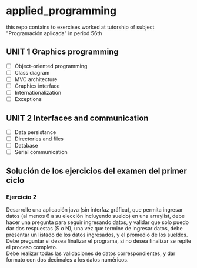 # applied_programming
this repo contains to exercises worked at tutorship of subject "Programación aplicada" in period 56th

 ## UNIT 1 Graphics programming
- [ ] Object-oriented programming
- [ ] Class diagram
- [ ] MVC architecture
- [ ] Graphics interface 
- [ ] Internationalization
- [ ] Exceptions

 ## UNIT 2 Interfaces and communication
- [ ] Data persistance
- [ ] Directories and files
- [ ] Database
- [ ] Serial communication

## Solución de los ejercicios del examen del primer ciclo
### Ejercicio 2
Desarrolle una aplicación java (sin interfaz gráfica), que permita ingresar datos (al menos 6 a su elección incluyendo sueldo) en una arraylist, debe hacer una pregunta para seguir ingresando datos, y validar que solo puedo dar dos respuestas (S o N), una vez que termine de ingresar datos, debe presentar un listado de los datos ingresados, y el promedio de los sueldos.
<br/>Debe preguntar si desea finalizar el programa, si no desea finalizar se repite el proceso completo.
<br/>Debe realizar todas las validaciones de datos correspondientes, y dar formato con dos decimales a los datos numéricos.
